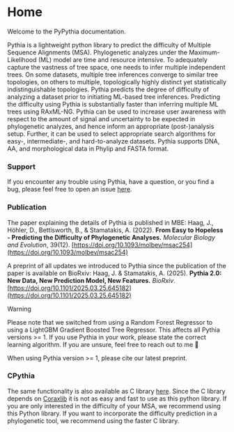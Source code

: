 # Home

Welcome to the PyPythia documentation.

Pythia is a lightweight python library to predict the difficulty of Multiple Sequence Alignments (MSA). Phylogenetic
analyzes under the Maximum-Likelihood (ML) model are time and resource intensive. To adequately capture the vastness of
tree space, one needs to infer multiple independent trees. On some datasets, multiple tree inferences converge to
similar tree topologies, on others to multiple, topologically highly distinct yet statistically indistinguishable
topologies. Pythia predicts the degree of difficulty of analyzing a dataset prior to initiating ML-based tree
inferences. Predicting the difficulty using Pythia is substantially faster than inferring multiple ML trees using
RAxML-NG. Pythia can be used to increase user awareness with respect to the amount of signal and uncertainty to be
expected in phylogenetic analyzes, and hence inform an appropriate (post-)analysis setup. Further, it can be used to
select appropriate search algorithms for easy-, intermediate-, and hard-to-analyze datasets. Pythia supports DNA, AA,
and morphological data in Phylip and FASTA format.

### Support

If you encounter any trouble using Pythia, have a question, or you find a bug, please feel free to open an
issue [here](https://github.com/tschuelia/PyPythia/issues).

### Publication

The paper explaining the details of Pythia is published in MBE:
Haag, J., Höhler, D., Bettisworth, B., & Stamatakis, A. (2022). **From Easy to Hopeless - Predicting the Difficulty of
Phylogenetic Analyses.** *Molecular Biology and Evolution*, 39(12). [https://doi.org/10.1093/molbev/msac254](https://doi.org/10.1093/molbev/msac254)

A preprint of all updates we introduced to Pythia since the publication of the paper is available on BioRxiv:
Haag, J. & Stamatakis, A. (2025). **Pythia 2.0: New Data, New Prediction Model, New Features.** *BioRxiv*. [https://doi.org/10.1101/2025.03.25.645182](https://doi.org/10.1101/2025.03.25.645182)


> [!WARNING]
> Please note that we switched from using a Random Forest Regressor to using a LightGBM Gradient Boosted Tree Regressor.
> This affects all Pythia versions >= 1. If you use Pythia in your work, please state the correct learning algorithm. If
> you are unsure, feel free to reach out to me 🙂
>
> When using Pythia version >= 1, please cite our latest preprint.


### CPythia

The same functionality is also available as C library [here](https://github.com/tschuelia/difficulty_prediction).
Since the C library depends on [Coraxlib](https://codeberg.org/Exelixis-Lab/coraxlib) it is not as easy and fast to use
as this python library.
If you are only interested in the difficulty of your MSA, we recommend using this Python library.
If you want to incorporate the difficulty prediction in a phylogenetic tool, we recommend using the faster C library.
